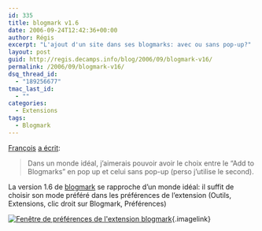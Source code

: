 ```yaml
---
id: 335
title: blogmark v1.6
date: 2006-09-24T12:42:36+00:00
author: Régis
excerpt: "L'ajout d'un site dans ses blogmarks: avec ou sans pop-up?"
layout: post
guid: http://regis.decamps.info/blog/2006/09/blogmark-v16/
permalink: /2006/09/blogmark-v16/
dsq_thread_id:
  - "189256677"
tmac_last_id:
  - ""
categories:
  - Extensions
tags:
  - Blogmark
---
```

[François](http://znarf.h6e.net/) [a écrit](http://regis.decamps.info/blog/2006/09/blogmark-v1_5/#comments):

> Dans un monde idéal, j’aimerais pouvoir avoir le choix entre le “Add to Blogmarks” en pop up et celui sans pop-up (perso j’utilise le second). 

La version 1.6 de [blogmark](https://addons.mozilla.org/firefox/1487/) se rapproche d’un monde idéal: il suffit de choisir son mode préféré dans les préférences de l’extension (Outils, Extensions, clic droit sur Blogmark, Préférences)
  
[<img id="image336" src="http://regis.decamps.info/blog/wp-content/uploads/2006/09/capture9.thumbnail.png" alt="Fenêtre de préférences de l'extension blogmark" />](http://regis.decamps.info/blog/wp-content/uploads/2006/09/capture9.png "Fenêtre de préférences de l'extension blogmark"){.imagelink}
